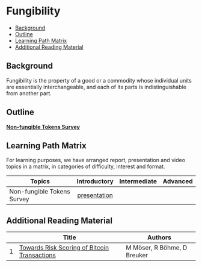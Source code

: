 # Fungibility

- [Background](#background)
- [Outline](#outline)
- [Learning Path Matrix](#learning-path-matrix)
- [Additional Reading Material](#additional-reading-material)

## Background

Fungibility is the property of a good or a commodity whose individual units are essentially interchangeable, and each of its parts is indistinguishable from another part.

## Outline

[**Non-fungible Tokens Survey**](digital-assets/nft-landscape-1/sources/PITCHME.link.md)



## Learning Path Matrix 

For learning purposes, we have arranged report, presentation and video topics in a matrix, in categories of difficulty, interest and format.

| Topics                     |                         Introductory                         | Intermediate | Advanced |
| -------------------------- | :----------------------------------------------------------: | :----------: | :------: |
| Non-fungible Tokens Survey | [presentation](digital-assets/nft-landscape-1/sources/PITCHME.link.md) |              |          |

## Additional Reading Material 

|      | Title                                                        | Authors                     |
| ---- | ------------------------------------------------------------ | --------------------------- |
| 1    | [Towards Risk Scoring of Bitcoin Transactions](http://fc14.ifca.ai/bitcoin/papers/bitcoin14_submission_15.pdf) | M Möser, R Böhme, D Breuker |

